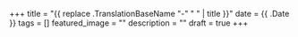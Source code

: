 +++
title =  "{{ replace .TranslationBaseName "-" " " | title }}"
date = {{ .Date }}
tags = []
featured_image = ""
description = ""
draft = true
+++

<!--more-->